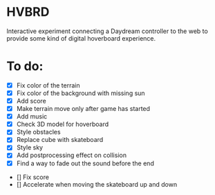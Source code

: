 # HVBRD

Interactive experiment connecting a Daydream controller to the web to provide some kind of digital hoverboard experience.

# To do:

- [x] Fix color of the terrain
- [x] Fix color of the background with missing sun
- [x] Add score
- [x] Make terrain move only after game has started
- [x] Add music
- [x] Check 3D model for hoverboard
- [x] Style obstacles
- [x] Replace cube with skateboard
- [x] Style sky
- [x] Add postprocessing effect on collision
- [x] Find a way to fade out the sound before the end
- [] Fix score
- [] Accelerate when moving the skateboard up and down